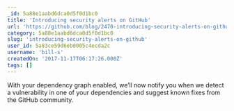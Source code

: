 ```yaml
---
_id: 5a88e1aabd6dca0d5f0d1bc0
title: 'Introducing security alerts on GitHub'
url: 'https://github.com/blog/2470-introducing-security-alerts-on-github'
category: 5a88e1aabd6dca0d5f0d1bc0
slug: 'introducing-security-alerts-on-github'
user_id: 5a83ce59d6eb0005c4ecda2c
username: 'bill-s'
createdOn: '2017-11-17T06:17:26.000Z'
tags: []
---
```


With your dependency graph enabled, we’ll now notify you when we detect a vulnerability in one of your dependencies and suggest known fixes from the GitHub community.
